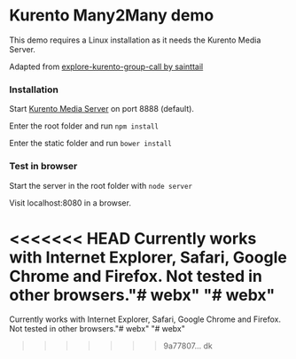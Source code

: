 # Kurento Many2Many demo

This demo requires a Linux installation as it needs the Kurento Media Server.

Adapted from [explore-kurento-group-call by sainttail](https://github.com/sainttail/explore-kurento-group-call)

### Installation

Start [Kurento Media Server](https://www.kurento.org/docs/current/installation_guide.html) on port 8888 (default).

Enter the root folder and run `npm install`

Enter the static folder and run `bower install`

### Test in browser

Start the server in the root folder with `node server`

Visit localhost:8080 in a browser.

<<<<<<< HEAD
Currently works with Internet Explorer, Safari, Google Chrome and Firefox. Not tested in other browsers."# webx" 
"# webx" 
=======
Currently works with Internet Explorer, Safari, Google Chrome and Firefox. Not tested in other browsers."# webx" 
"# webx" 
>>>>>>> 9a77807... dk
